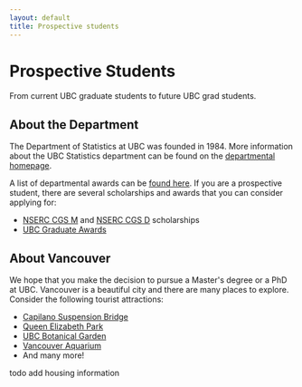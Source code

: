 ```yaml
---
layout: default
title: Prospective students
---
```


# Prospective Students

From current UBC graduate students to future UBC grad students.


## About the Department

The Department of Statistics at UBC was founded in 1984. More information about the UBC Statistics department can be found on the [departmental homepage](https://www.stat.ubc.ca/).

A list of departmental awards can be [found here](https://www.stat.ubc.ca/award-descriptions). If you are a prospective student, there are several scholarships and awards that you can consider applying for:
- [NSERC CGS M](https://www.nserc-crsng.gc.ca/students-etudiants/pg-cs/cgsm-bescm_eng.asp) and [NSERC CGS D](https://www.nserc-crsng.gc.ca/students-etudiants/pg-cs/cgsd-bescd_eng.asp) scholarships
- [UBC Graduate Awards](https://www.grad.ubc.ca/scholarships-awards-funding/award-opportunities)


## About Vancouver

We hope that you make the decision to pursue a Master's degree or a PhD at UBC. Vancouver is a beautiful city and there are many places to explore. Consider the following tourist attractions:
- [Capilano Suspension Bridge](https://www.capbridge.com/)
- [Queen Elizabeth Park](https://vancouver.ca/parks-recreation-culture/queen-elizabeth-park.aspx)
- [UBC Botanical Garden](https://botanicalgarden.ubc.ca/)
- [Vancouver Aquarium](https://www.vanaqua.org/)
- And many more!


todo add housing information
